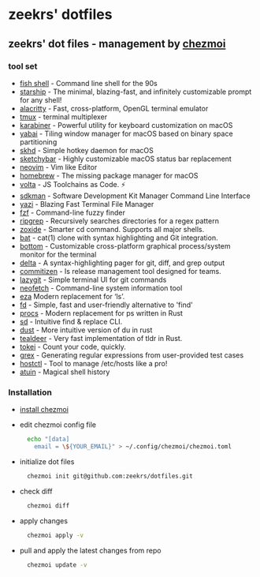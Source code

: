 # zeekrs' dotfiles

## zeekrs' dot files - management by [chezmoi](https://chezmoi.io/)

### tool set

- [fish shell](https://github.com/fish-shell/fish-shell) -
  Command line shell for the 90s
- [starship](https://github.com/starship/starship) -
  The minimal, blazing-fast, and infinitely customizable prompt for any shell!
- [alacritty](https://github.com/alacritty/alacritty) -
  Fast, cross-platform, OpenGL terminal emulator
- [tmux](https://github.com/tmux/tmux) -
  terminal multiplexer
- [karabiner](https://github.com/pqrs-org/Karabiner-Elements) -
  Powerful utility for keyboard customization on macOS
- [yabai](https://github.com/koekeishiya/yabai) -
  Tiling window manager for macOS based on binary space partitioning
- [skhd](https://github.com/koekeishiya/skhd) -
  Simple hotkey daemon for macOS
- [sketchybar](https://github.com/FelixKratz/SketchyBar) -
  Highly customizable macOS status bar replacement
- [neovim](https://github.com/neovim/neovim) -
  Vim like Editor
- [homebrew](https://github.com/Homebrew/brew) -
  The missing package manager for macOS
- [volta](https://github.com/volta-cli/volta) -
  JS Toolchains as Code. ⚡
- [sdkman](https://github.com/sdkman/sdkman-cli) -
  Software Development Kit Manager Command Line Interface
- [yazi](https://github.com/sxyazi/yazi) -
  Blazing Fast Terminal File Manager
- [fzf](https://github.com/junegunn/fzf) -
  Command-line fuzzy finder
- [ripgrep](https://github.com/BurntSushi/ripgrep) -
  Recursively searches directories for a regex pattern
- [zoxide](https://github.com/ajeetdsouza/zoxide) -
  Smarter cd command. Supports all major shells.
- [bat](https://github.com/sharkdp/bat) -
  cat(1) clone with syntax highlighting and Git integration.
- [bottom](https://github.com/ClementTsang/bottom) -
  Customizable cross-platform graphical process/system monitor for the terminal
- [delta](https://github.com/dandavison/delta) -
  A syntax-highlighting pager for git, diff, and grep output
- [commitizen](https://github.com/commitizen-tools/commitizen) -
  Is release management tool designed for teams.
- [lazygit](https://github.com/jesseduffield/lazygit) -
  Simple terminal UI for git commands
- [neofetch](https://github.com/dylanaraps/neofetch) -
  Command-line system information tool
- [eza](https://github.com/eza-community/eza) Modern replacement for ‘ls’.
- [fd](https://github.com/sharkdp/fd) -
  Simple, fast and user-friendly alternative to 'find'
- [procs](https://github.com/dalance/procs) -
  Modern replacement for ps written in Rust
- [sd](https://github.com/chmln/sd) -
  Intuitive find & replace CLI.
- [dust](https://github.com/bootandy/dust) -
  More intuitive version of du in rust
- [tealdeer](https://github.com/dbrgn/tealdeer) -
  Very fast implementation of tldr in Rust.
- [tokei](https://github.com/XAMPPRocky/tokei) -
  Count your code, quickly.
- [grex](https://github.com/pemistahl/grex) -
  Generating regular expressions from user-provided test cases
- [hostctl](https://github.com/guumaster/hostctl) -
  Tool to manage /etc/hosts like a pro!
- [atuin](https://github.com/ellie/atuin) -
  Magical shell history

### Installation

- [install chezmoi](https://www.chezmoi.io/install)

- edit chezmoi config file

  ```bash
    echo "[data]
      email = \${YOUR_EMAIL}" > ~/.config/chezmoi/chezmoi.toml
  ```

- initialize dot files

  ```bash
    chezmoi init git@github.com:zeekrs/dotfiles.git
  ```

- check diff

  ```bash
    chezmoi diff
  ```

- apply changes

  ```bash
    chezmoi apply -v
  ```

- pull and apply the latest changes from repo

  ```bash
    chezmoi update -v
  ```
